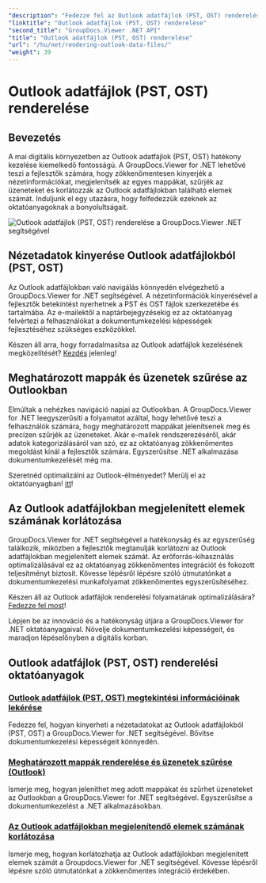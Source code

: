 ```yaml
---
"description": "Fedezze fel az Outlook adatfájlok (PST, OST) renderelésével kapcsolatos oktatóanyagokat a GroupDocs.Viewer for .NET segítségével. Fedezze fel a hatékony dokumentumkezelési technikákat könnyedén."
"linktitle": "Outlook adatfájlok (PST, OST) renderelése"
"second_title": "GroupDocs.Viewer .NET API"
"title": "Outlook adatfájlok (PST, OST) renderelése"
"url": "/hu/net/rendering-outlook-data-files/"
"weight": 39
---
```


# Outlook adatfájlok (PST, OST) renderelése

## Bevezetés

A mai digitális környezetben az Outlook adatfájlok (PST, OST) hatékony kezelése kiemelkedő fontosságú. A GroupDocs.Viewer for .NET lehetővé teszi a fejlesztők számára, hogy zökkenőmentesen kinyerjék a nézetinformációkat, megjelenítsék az egyes mappákat, szűrjék az üzeneteket és korlátozzák az Outlook adatfájlokban található elemek számát. Induljunk el egy utazásra, hogy felfedezzük ezeknek az oktatóanyagoknak a bonyolultságait.

![Outlook adatfájlok (PST, OST) renderelése a GroupDocs.Viewer .NET segítségével](/viewer/rendering-outlook-data-files/image.png)

## Nézetadatok kinyerése Outlook adatfájlokból (PST, OST)
Az Outlook adatfájlokban való navigálás könnyedén elvégezhető a GroupDocs.Viewer for .NET segítségével. A nézetinformációk kinyerésével a fejlesztők betekintést nyerhetnek a PST és OST fájlok szerkezetébe és tartalmába. Az e-mailektől a naptárbejegyzésekig ez az oktatóanyag felvértezi a felhasználókat a dokumentumkezelési képességek fejlesztéséhez szükséges eszközökkel. 

Készen áll arra, hogy forradalmasítsa az Outlook adatfájlok kezelésének megközelítését? [Kezdés](./get-view-info-outlook-data-file/) jelenleg!

## Meghatározott mappák és üzenetek szűrése az Outlookban
Elmúltak a nehézkes navigáció napjai az Outlookban. A GroupDocs.Viewer for .NET leegyszerűsíti a folyamatot azáltal, hogy lehetővé teszi a felhasználók számára, hogy meghatározott mappákat jelenítsenek meg és precízen szűrjék az üzeneteket. Akár e-mailek rendszerezéséről, akár adatok kategorizálásáról van szó, ez az oktatóanyag zökkenőmentes megoldást kínál a fejlesztők számára. Egyszerűsítse .NET alkalmazása dokumentumkezelését még ma.

Szeretnéd optimalizálni az Outlook-élményedet? Merülj el az oktatóanyagban! [itt](./render-specific-folders-and-filter-messages-outlook/)!

## Az Outlook adatfájlokban megjelenített elemek számának korlátozása
GroupDocs.Viewer for .NET segítségével a hatékonyság és az egyszerűség találkozik, miközben a fejlesztők megtanulják korlátozni az Outlook adatfájlokban megjelenített elemek számát. Az erőforrás-kihasználás optimalizálásával ez az oktatóanyag zökkenőmentes integrációt és fokozott teljesítményt biztosít. Kövesse lépésről lépésre szóló útmutatónkat a dokumentumkezelési munkafolyamat zökkenőmentes egyszerűsítéséhez.

Készen áll az Outlook adatfájlok renderelési folyamatának optimalizálására? [Fedezze fel most](./limit-items-to-render-outlook-data-files/)!

Lépjen be az innováció és a hatékonyság útjára a GroupDocs.Viewer for .NET oktatóanyagaival. Növelje dokumentumkezelési képességeit, és maradjon lépéselőnyben a digitális korban.
## Outlook adatfájlok (PST, OST) renderelési oktatóanyagok
### [Outlook adatfájlok (PST, OST) megtekintési információinak lekérése](./get-view-info-outlook-data-file/)
Fedezze fel, hogyan kinyerheti a nézetadatokat az Outlook adatfájlokból (PST, OST) a GroupDocs.Viewer for .NET segítségével. Bővítse dokumentumkezelési képességeit könnyedén.
### [Meghatározott mappák renderelése és üzenetek szűrése (Outlook)](./render-specific-folders-and-filter-messages-outlook/)
Ismerje meg, hogyan jeleníthet meg adott mappákat és szűrhet üzeneteket az Outlookban a GroupDocs.Viewer for .NET segítségével. Egyszerűsítse a dokumentumkezelést a .NET alkalmazásokban.
### [Az Outlook adatfájlokban megjelenítendő elemek számának korlátozása](./limit-items-to-render-outlook-data-files/)
Ismerje meg, hogyan korlátozhatja az Outlook adatfájlokban megjelenített elemek számát a Groupdocs.Viewer for .NET segítségével. Kövesse lépésről lépésre szóló útmutatónkat a zökkenőmentes integráció érdekében.